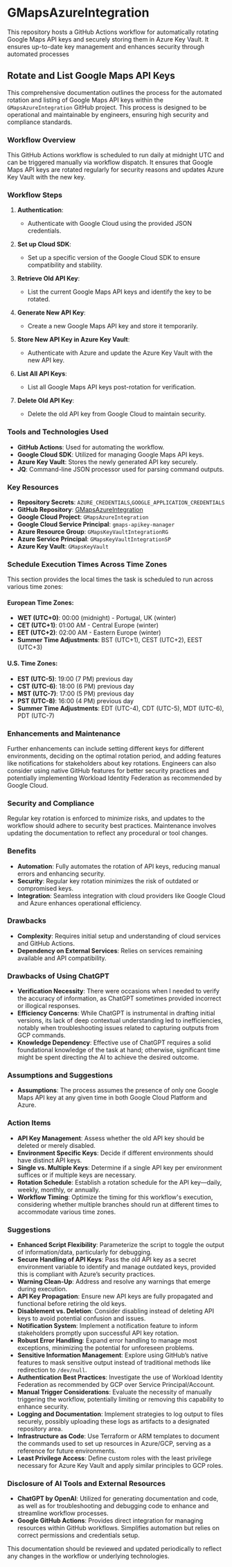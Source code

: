 # GMapsAzureIntegration
This repository hosts a GitHub Actions workflow for automatically rotating Google Maps API keys and securely storing them in Azure Key Vault. It ensures up-to-date key management and enhances security through automated processes

## Rotate and List Google Maps API Keys

This comprehensive documentation outlines the process for the automated rotation and listing of Google Maps API keys within the `GMapsAzureIntegration` GitHub project. This process is designed to be operational and maintainable by engineers, ensuring high security and compliance standards.

### Workflow Overview

This GitHub Actions workflow is scheduled to run daily at midnight UTC and can be triggered manually via workflow dispatch. It ensures that Google Maps API keys are rotated regularly for security reasons and updates Azure Key Vault with the new key.

### Workflow Steps

1. **Authentication**:
    - Authenticate with Google Cloud using the provided JSON credentials.

2. **Set up Cloud SDK**:
    - Set up a specific version of the Google Cloud SDK to ensure compatibility and stability.

3. **Retrieve Old API Key**:
    - List the current Google Maps API keys and identify the key to be rotated.

4. **Generate New API Key**:
    - Create a new Google Maps API key and store it temporarily.

5. **Store New API Key in Azure Key Vault**:
    - Authenticate with Azure and update the Azure Key Vault with the new API key.

6. **List All API Keys**:
    - List all Google Maps API keys post-rotation for verification.

7. **Delete Old API Key**:
    - Delete the old API key from Google Cloud to maintain security.

### Tools and Technologies Used

- **GitHub Actions**: Used for automating the workflow.
- **Google Cloud SDK**: Utilized for managing Google Maps API keys.
- **Azure Key Vault**: Stores the newly generated API key securely.
- **JQ**: Command-line JSON processor used for parsing command outputs.

### Key Resources
- **Repository Secrets**: `AZURE_CREDENTIALS`,`GOOGLE_APPLICATION_CREDENTIALS`
- **GitHub Repository**: [GMapsAzureIntegration](https://github.com/ArmaKeoN/GMapsAzureIntegration)
- **Google Cloud Project**: `GMapsAzureIntegration`
- **Google Cloud Service Principal**: `gmaps-apikey-manager`
- **Azure Resource Group**: `GMapsKeyVaultIntegrationRG`
- **Azure Service Principal**: `GMapsKeyVaultIntegrationSP`
- **Azure Key Vault**: `GMapsKeyVault`

### Schedule Execution Times Across Time Zones

This section provides the local times the task is scheduled to run across various time zones:

#### European Time Zones:
- **WET (UTC+0)**: 00:00 (midnight) - Portugal, UK (winter)
- **CET (UTC+1)**: 01:00 AM - Central Europe (winter)
- **EET (UTC+2)**: 02:00 AM - Eastern Europe (winter)
- **Summer Time Adjustments**: BST (UTC+1), CEST (UTC+2), EEST (UTC+3)

#### U.S. Time Zones:
- **EST (UTC-5)**: 19:00 (7 PM) previous day
- **CST (UTC-6)**: 18:00 (6 PM) previous day
- **MST (UTC-7)**: 17:00 (5 PM) previous day
- **PST (UTC-8)**: 16:00 (4 PM) previous day
- **Summer Time Adjustments**: EDT (UTC-4), CDT (UTC-5), MDT (UTC-6), PDT (UTC-7)

### Enhancements and Maintenance

Further enhancements can include setting different keys for different environments, deciding on the optimal rotation period, and adding features like notifications for stakeholders about key rotations. Engineers can also consider using native GitHub features for better security practices and potentially implementing Workload Identity Federation as recommended by Google Cloud.

### Security and Compliance

Regular key rotation is enforced to minimize risks, and updates to the workflow should adhere to security best practices. Maintenance involves updating the documentation to reflect any procedural or tool changes.

### Benefits

- **Automation**: Fully automates the rotation of API keys, reducing manual errors and enhancing security.
- **Security**: Regular key rotation minimizes the risk of outdated or compromised keys.
- **Integration**: Seamless integration with cloud providers like Google Cloud and Azure enhances operational efficiency.

### Drawbacks

- **Complexity**: Requires initial setup and understanding of cloud services and GitHub Actions.
- **Dependency on External Services**: Relies on services remaining available and API compatibility.

### Drawbacks of Using ChatGPT

- **Verification Necessity**: There were occasions when I needed to verify the accuracy of information, as ChatGPT sometimes provided incorrect or illogical responses.
- **Efficiency Concerns**: While ChatGPT is instrumental in drafting initial versions, its lack of deep contextual understanding led to inefficiencies, notably when troubleshooting issues related to capturing outputs from GCP commands.
- **Knowledge Dependency**: Effective use of ChatGPT requires a solid foundational knowledge of the task at hand; otherwise, significant time might be spent directing the AI to achieve the desired outcome.

### Assumptions and Suggestions

- **Assumptions**: The process assumes the presence of only one Google Maps API key at any given time in both Google Cloud Platform and Azure.

### Action Items

- **API Key Management**: Assess whether the old API key should be deleted or merely disabled.
- **Environment Specific Keys**: Decide if different environments should have distinct API keys.
- **Single vs. Multiple Keys**: Determine if a single API key per environment suffices or if multiple keys are necessary.
- **Rotation Schedule**: Establish a rotation schedule for the API key—daily, weekly, monthly, or annually.
- **Workflow Timing**: Optimize the timing for this workflow's execution, considering whether multiple branches should run at different times to accommodate various time zones.

### Suggestions

- **Enhanced Script Flexibility**: Parameterize the script to toggle the output of information/data, particularly for debugging.
- **Secure Handling of API Keys**: Pass the old API key as a secret environment variable to identify and manage outdated keys, provided this is compliant with Azure’s security practices.
- **Warning Clean-Up**: Address and resolve any warnings that emerge during execution.
- **API Key Propagation**: Ensure new API keys are fully propagated and functional before retiring the old keys.
- **Disablement vs. Deletion**: Consider disabling instead of deleting API keys to avoid potential confusion and issues.
- **Notification System**: Implement a notification feature to inform stakeholders promptly upon successful API key rotation.
- **Robust Error Handling**: Expand error handling to manage most exceptions, minimizing the potential for unforeseen problems.
- **Sensitive Information Management**: Explore using GitHub’s native features to mask sensitive output instead of traditional methods like redirection to `/dev/null`.
- **Authentication Best Practices**: Investigate the use of Workload Identity Federation as recommended by GCP over Service Principal/Account.
- **Manual Trigger Considerations**: Evaluate the necessity of manually triggering the workflow, potentially limiting or removing this capability to enhance security.
- **Logging and Documentation**: Implement strategies to log output to files securely, possibly uploading these logs as artifacts to a designated repository area.
- **Infrastructure as Code**: Use Terraform or ARM templates to document the commands used to set up resources in Azure/GCP, serving as a reference for future environments.
- **Least Privilege Access**: Define custom roles with the least privilege necessary for Azure Key Vault and apply similar principles to GCP roles.

### Disclosure of AI Tools and External Resources

- **ChatGPT by OpenAI**: Utilized for generating documentation and code, as well as for troubleshooting and debugging code to enhance and streamline workflow processes.
- **Google GitHub Actions**: Provides direct integration for managing resources within GitHub workflows. Simplifies automation but relies on correct permissions and credentials setup.

This documentation should be reviewed and updated periodically to reflect any changes in the workflow or underlying technologies.
